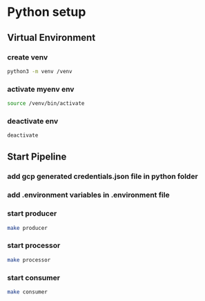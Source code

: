 # Python setup

## Virtual Environment

### create venv

```sh
python3 -m venv /venv
```
### activate myenv env

```sh
source /venv/bin/activate
```

### deactivate env

```sh
deactivate
```

## Start Pipeline

### add gcp generated credentials.json file in python folder

### add .environment variables in .environment file

### start producer

```sh
make producer
```

### start processor

```sh
make processor
```

### start consumer

```sh
make consumer
```
